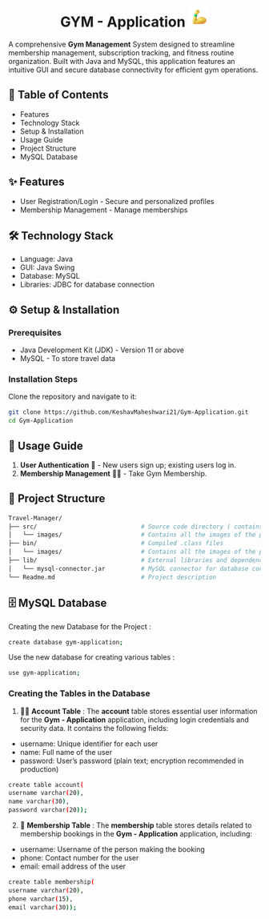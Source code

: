 <h1 align="center">GYM - Application <img width="40" src="src/images/bicep.gif"></h1>

A comprehensive **Gym Management** System designed to streamline membership management, subscription tracking, and fitness routine organization. Built with Java and MySQL, this application features an intuitive GUI and secure database connectivity for efficient gym operations.

## 📑 Table of Contents

- Features
- Technology Stack
- Setup & Installation
- Usage Guide
- Project Structure
- MySQL Database 

## ✨ Features

- User Registration/Login - Secure and personalized profiles
- Membership Management - Manage memberships

## 🛠️ Technology Stack

- Language: Java
- GUI: Java Swing
- Database: MySQL
- Libraries: JDBC for database connection

## ⚙️ Setup & Installation

### Prerequisites

- Java Development Kit (JDK) - Version 11 or above
- MySQL - To store travel data

### Installation Steps

Clone the repository and navigate to it:

```bash
git clone https://github.com/KeshavMaheshwari21/Gym-Application.git
cd Gym-Application
```

## 📖 Usage Guide

1. **User Authentication** 🔑 - New users sign up; existing users log in.
2. **Membership Management** 🏋️‍♂️ - Take Gym Membership.

## 📂 Project Structure

```bash
Travel-Manager/
├── src/                             # Source code directory ( contains all the java files )
│   └── images/                      # Contains all the images of the projects
├── bin/                             # Compiled .class files
│   └── images/                      # Contains all the images of the projects                  
├── lib/                             # External libraries and dependencies
│   └── mysql-connector.jar          # MySQL connector for database connection
└── Readme.md                        # Project description
```

## 🗄️ MySQL Database 

Creating the new Database for the Project :
```bash
create database gym-application;
```

Use the new database for creating various tables :

```bash
use gym-application;
```

### Creating the Tables in the Database

1. 🧑‍💼 **Account Table** : The **account** table stores essential user information for the **Gym - Application** application, including login credentials and security data. It contains the following fields:
- username: Unique identifier for each user
- name: Full name of the user
- password: User’s password (plain text; encryption recommended in production)

```bash
create table account(
username varchar(20),
name varchar(30),
password varchar(20));
```

2. 🔑 **Membership Table** : The **membership** table stores details related to membership bookings in the **Gym - Application** application, including:
- username: Username of the person making the booking
- phone: Contact number for the user
- email: email address of the user

```bash
create table membership(
username varchar(20),
phone varchar(15),
email varchar(30));
```
